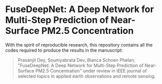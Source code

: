 # FuseDeepNet: A Deep Network for Multi-Step Prediction of Near-Surface PM2.5 Concentration

With the spirit of reproducible research, this repository contains all the codes required to produce the results in the manuscript:

>Prasanjit Dey, Soumyabrata Dev, Bianca Schoen Phelan, "FuseDeepNet: A Deep Network for Multi-Step Prediction of Near-Surface PM2.5 Concentration" under review in IEEE journal of selected topics in applied earth observations and remote sensing.
